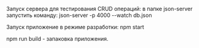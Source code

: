 
Запуск сервера для тестирования CRUD операций: 
    в папке json-server запустить команду: json-server -p 4000 --watch db.json

Запуск приложение в режиме разработки: npm start

npm run build - запаковка приложения. 

